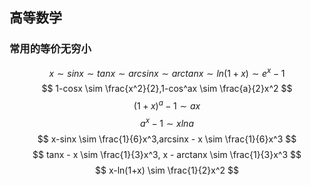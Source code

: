 ## 高等数学

### 常用的等价无穷小
$$
x\sim sinx\sim tanx \sim arcsinx \sim arctanx \sim ln(1+x) \sim e^x-1
$$
$$
1-cosx \sim \frac{x^2}{2},1-cos^ax \sim \frac{a}{2}x^2
$$
$$
(1+x)^a-1 \sim ax
$$
$$
a^x-1 \sim xlna
$$
$$
x-sinx \sim \frac{1}{6}x^3,arcsinx - x \sim \frac{1}{6}x^3
$$
$$
tanx - x \sim \frac{1}{3}x^3, x - arctanx \sim \frac{1}{3}x^3
$$
$$
x-ln(1+x) \sim \frac{1}{2}x^2
$$